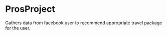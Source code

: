 # ProsProject
Gathers data from facebook user to recommend appropriate travel package for the user.
